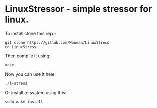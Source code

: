 **LinuxStressor - simple stressor for linux.**
=======================================================

To install clone this repo:

    git clone https://github.com/Wouman/LinuxStress
    cd LinuxStress

Then compile it using:

    make

Now you can use it here:

    ./l-stress

Or install to system using this:

    sudo make install

